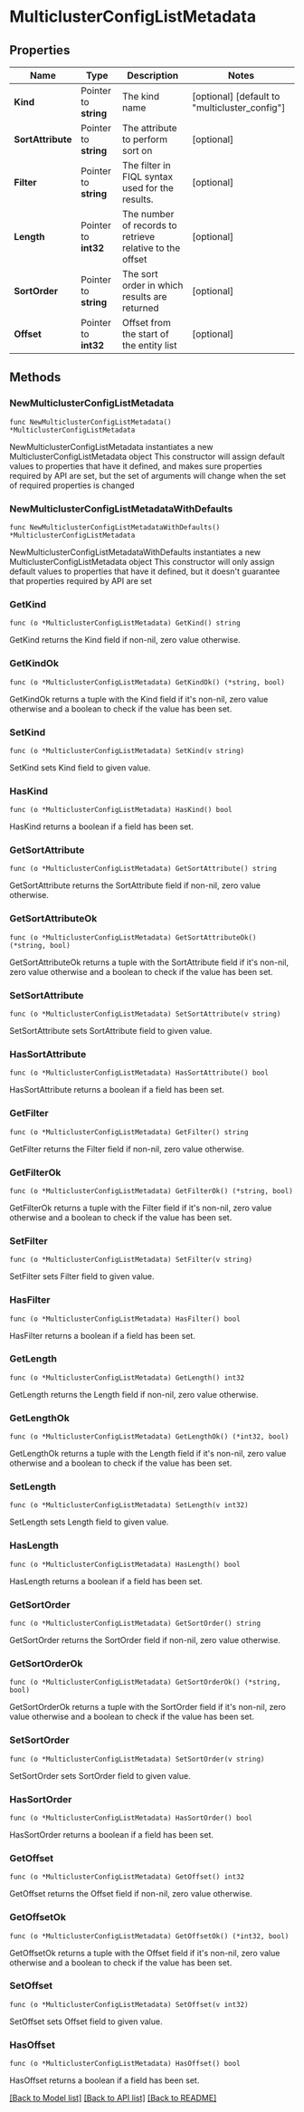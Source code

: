# MulticlusterConfigListMetadata

## Properties

Name | Type | Description | Notes
------------ | ------------- | ------------- | -------------
**Kind** | Pointer to **string** | The kind name | [optional] [default to "multicluster_config"]
**SortAttribute** | Pointer to **string** | The attribute to perform sort on | [optional] 
**Filter** | Pointer to **string** | The filter in FIQL syntax used for the results. | [optional] 
**Length** | Pointer to **int32** | The number of records to retrieve relative to the offset | [optional] 
**SortOrder** | Pointer to **string** | The sort order in which results are returned | [optional] 
**Offset** | Pointer to **int32** | Offset from the start of the entity list | [optional] 

## Methods

### NewMulticlusterConfigListMetadata

`func NewMulticlusterConfigListMetadata() *MulticlusterConfigListMetadata`

NewMulticlusterConfigListMetadata instantiates a new MulticlusterConfigListMetadata object
This constructor will assign default values to properties that have it defined,
and makes sure properties required by API are set, but the set of arguments
will change when the set of required properties is changed

### NewMulticlusterConfigListMetadataWithDefaults

`func NewMulticlusterConfigListMetadataWithDefaults() *MulticlusterConfigListMetadata`

NewMulticlusterConfigListMetadataWithDefaults instantiates a new MulticlusterConfigListMetadata object
This constructor will only assign default values to properties that have it defined,
but it doesn't guarantee that properties required by API are set

### GetKind

`func (o *MulticlusterConfigListMetadata) GetKind() string`

GetKind returns the Kind field if non-nil, zero value otherwise.

### GetKindOk

`func (o *MulticlusterConfigListMetadata) GetKindOk() (*string, bool)`

GetKindOk returns a tuple with the Kind field if it's non-nil, zero value otherwise
and a boolean to check if the value has been set.

### SetKind

`func (o *MulticlusterConfigListMetadata) SetKind(v string)`

SetKind sets Kind field to given value.

### HasKind

`func (o *MulticlusterConfigListMetadata) HasKind() bool`

HasKind returns a boolean if a field has been set.

### GetSortAttribute

`func (o *MulticlusterConfigListMetadata) GetSortAttribute() string`

GetSortAttribute returns the SortAttribute field if non-nil, zero value otherwise.

### GetSortAttributeOk

`func (o *MulticlusterConfigListMetadata) GetSortAttributeOk() (*string, bool)`

GetSortAttributeOk returns a tuple with the SortAttribute field if it's non-nil, zero value otherwise
and a boolean to check if the value has been set.

### SetSortAttribute

`func (o *MulticlusterConfigListMetadata) SetSortAttribute(v string)`

SetSortAttribute sets SortAttribute field to given value.

### HasSortAttribute

`func (o *MulticlusterConfigListMetadata) HasSortAttribute() bool`

HasSortAttribute returns a boolean if a field has been set.

### GetFilter

`func (o *MulticlusterConfigListMetadata) GetFilter() string`

GetFilter returns the Filter field if non-nil, zero value otherwise.

### GetFilterOk

`func (o *MulticlusterConfigListMetadata) GetFilterOk() (*string, bool)`

GetFilterOk returns a tuple with the Filter field if it's non-nil, zero value otherwise
and a boolean to check if the value has been set.

### SetFilter

`func (o *MulticlusterConfigListMetadata) SetFilter(v string)`

SetFilter sets Filter field to given value.

### HasFilter

`func (o *MulticlusterConfigListMetadata) HasFilter() bool`

HasFilter returns a boolean if a field has been set.

### GetLength

`func (o *MulticlusterConfigListMetadata) GetLength() int32`

GetLength returns the Length field if non-nil, zero value otherwise.

### GetLengthOk

`func (o *MulticlusterConfigListMetadata) GetLengthOk() (*int32, bool)`

GetLengthOk returns a tuple with the Length field if it's non-nil, zero value otherwise
and a boolean to check if the value has been set.

### SetLength

`func (o *MulticlusterConfigListMetadata) SetLength(v int32)`

SetLength sets Length field to given value.

### HasLength

`func (o *MulticlusterConfigListMetadata) HasLength() bool`

HasLength returns a boolean if a field has been set.

### GetSortOrder

`func (o *MulticlusterConfigListMetadata) GetSortOrder() string`

GetSortOrder returns the SortOrder field if non-nil, zero value otherwise.

### GetSortOrderOk

`func (o *MulticlusterConfigListMetadata) GetSortOrderOk() (*string, bool)`

GetSortOrderOk returns a tuple with the SortOrder field if it's non-nil, zero value otherwise
and a boolean to check if the value has been set.

### SetSortOrder

`func (o *MulticlusterConfigListMetadata) SetSortOrder(v string)`

SetSortOrder sets SortOrder field to given value.

### HasSortOrder

`func (o *MulticlusterConfigListMetadata) HasSortOrder() bool`

HasSortOrder returns a boolean if a field has been set.

### GetOffset

`func (o *MulticlusterConfigListMetadata) GetOffset() int32`

GetOffset returns the Offset field if non-nil, zero value otherwise.

### GetOffsetOk

`func (o *MulticlusterConfigListMetadata) GetOffsetOk() (*int32, bool)`

GetOffsetOk returns a tuple with the Offset field if it's non-nil, zero value otherwise
and a boolean to check if the value has been set.

### SetOffset

`func (o *MulticlusterConfigListMetadata) SetOffset(v int32)`

SetOffset sets Offset field to given value.

### HasOffset

`func (o *MulticlusterConfigListMetadata) HasOffset() bool`

HasOffset returns a boolean if a field has been set.


[[Back to Model list]](../README.md#documentation-for-models) [[Back to API list]](../README.md#documentation-for-api-endpoints) [[Back to README]](../README.md)


